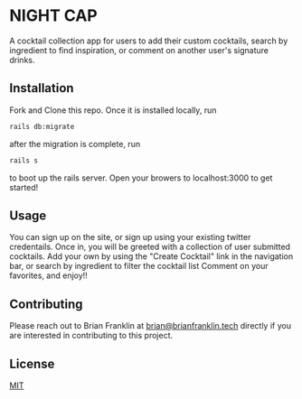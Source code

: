 # NIGHT CAP

A cocktail collection app for users to add their custom cocktails, search by ingredient to find inspiration, or comment on another user's signature drinks.

## Installation
Fork and Clone this repo. Once it is installed locally, run
```bash
rails db:migrate
```
after the migration is complete, run 
```bash
rails s
```
to boot up the rails server. Open your browers to localhost:3000 to get started!

## Usage
You can sign up on the site, or sign up using your existing twitter credentails.
Once in, you will be greeted with a collection of user submitted cocktails.
Add your own by using the "Create Cocktail" link in the navigation bar, or search by ingredient to filter the cocktail list
Comment on your favorites, and enjoy!!

## Contributing
Please reach out to Brian Franklin at brian@brianfranklin.tech directly if you are interested in contributing to this project.

## License
[MIT](https://choosealicense.com/licenses/mit/)